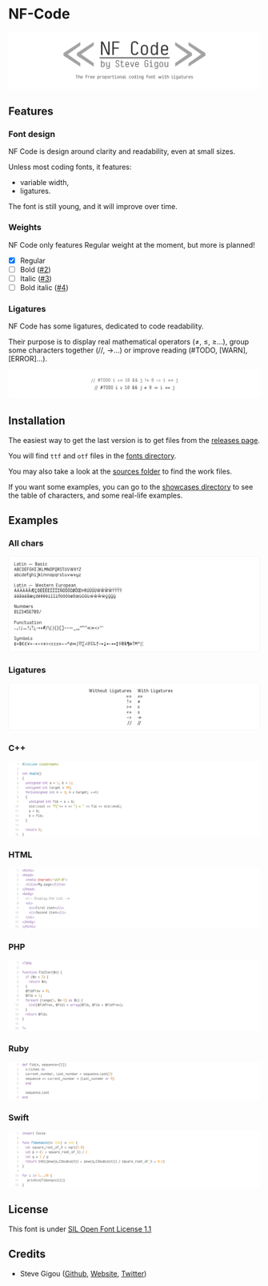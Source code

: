 # NF-Code

![NF Code by Steve Gigou - A free proportional coding font with ligatures](showcases/illustrations/logo.png)

## Features

### Font design

NF Code is design around clarity and readability, even at small sizes.

Unless most coding fonts, it features:
* variable width,
* ligatures.

The font is still young, and it will improve over time.

### Weights

NF Code only features Regular weight at the moment, but more is planned!

- [x] Regular
- [ ] Bold ([#2](https://github.com/sgigou/NF-Code/issues/2))
- [ ] Italic ([#3](https://github.com/sgigou/NF-Code/issues/3))
- [ ] Bold italic ([#4](https://github.com/sgigou/NF-Code/issues/4))

### Ligatures

NF Code has some ligatures, dedicated to code readability.

Their purpose is to display real mathematical operators (≠, ≤, ≥…), group some characters together (//, ->…) or improve reading (#TODO, [WARN], [ERROR]…).

![Ligature example](showcases/illustrations/liga_example.png)

## Installation

The easiest way to get the last version is to get files from the [releases page](https://github.com/sgigou/NF-Pixels/releases).

You will find `ttf` and `otf` files in the [fonts directory](fonts/).

You may also take a look at the [sources folder](sources) to find the work files.

If you want some examples, you can go to the [showcases directory](showcases) to see the table of characters, and some real-life examples.

## Examples

### All chars

![All chars](showcases/all_chars.png)

### Ligatures

![Ligatures](showcases/ligatures.png)

### C++

![Ligatures](showcases/examples/cpp.png)

### HTML

![Ligatures](showcases/examples/html.png)

### PHP

![Ligatures](showcases/examples/php.png)

### Ruby

![Ligatures](showcases/examples/ruby.png)

### Swift

![Ligatures](showcases/examples/swift.png)

## License

This font is under [SIL Open Font License 1.1](LICENSE)


## Credits

* Steve Gigou ([Github](https://github.com/sgigou), [Website](https://steve.gigou.fr), [Twitter](https://twitter.com/stevegigou))

